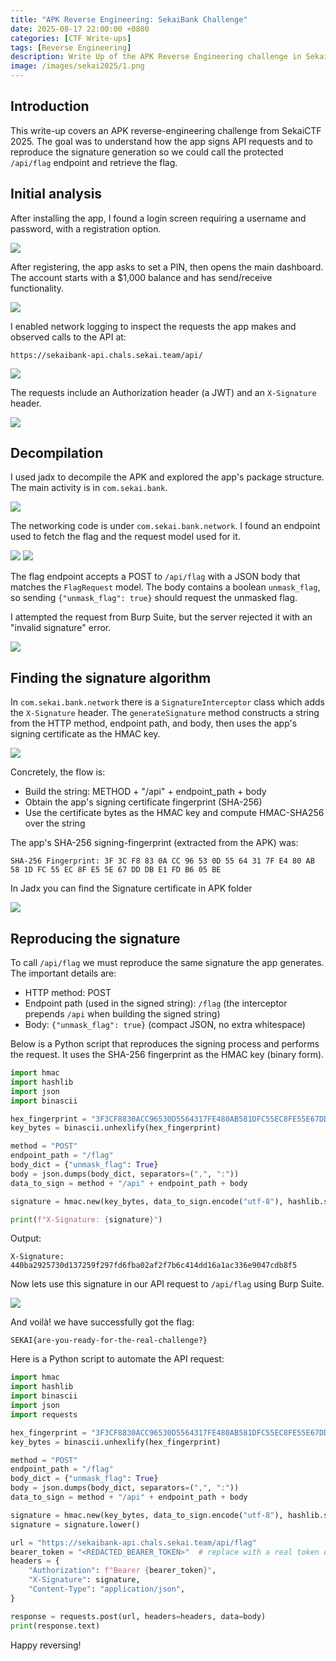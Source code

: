 ```yaml
---
title: "APK Reverse Engineering: SekaiBank Challenge"
date: 2025-08-17 22:00:00 +0800
categories: [CTF Write-ups]
tags: [Reverse Engineering]
description: Write Up of the APK Reverse Engineering challenge in SekaiCTF 2025
image: /images/sekai2025/1.png
---
```



## Introduction

This write-up covers an APK reverse-engineering challenge from SekaiCTF 2025. The goal was to understand how the app signs API requests and to reproduce the signature generation so we could call the protected `/api/flag` endpoint and retrieve the flag.

## Initial analysis

After installing the app, I found a login screen requiring a username and password, with a registration option.

![](/images/sekai2025/2.png)

After registering, the app asks to set a PIN, then opens the main dashboard. The account starts with a $1,000 balance and has send/receive functionality.

![](/images/sekai2025/3.png)

I enabled network logging to inspect the requests the app makes and observed calls to the API at:

```
https://sekaibank-api.chals.sekai.team/api/
```

![](/images/sekai2025/4.png)

The requests include an Authorization header (a JWT) and an `X-Signature` header.

![](/images/sekai2025/5.png)

## Decompilation

I used jadx to decompile the APK and explored the app's package structure. The main activity is in `com.sekai.bank`.

![](/images/sekai2025/6.png)

The networking code is under `com.sekai.bank.network`. I found an endpoint used to fetch the flag and the request model used for it.

![](/images/sekai2025/7.png)
![](/images/sekai2025/8.png)

The flag endpoint accepts a POST to `/api/flag` with a JSON body that matches the `FlagRequest` model. The body contains a boolean `unmask_flag`, so sending `{"unmask_flag": true}` should request the unmasked flag.

I attempted the request from Burp Suite, but the server rejected it with an "invalid signature" error.

![](/images/sekai2025/9.png)

## Finding the signature algorithm

In `com.sekai.bank.network` there is a `SignatureInterceptor` class which adds the `X-Signature` header. The `generateSignature` method constructs a string from the HTTP method, endpoint path, and body, then uses the app's signing certificate as the HMAC key.

![](/images/sekai2025/10.png)

Concretely, the flow is:
- Build the string: METHOD + "/api" + endpoint_path + body
- Obtain the app's signing certificate fingerprint (SHA-256)
- Use the certificate bytes as the HMAC key and compute HMAC-SHA256 over the string

The app's SHA-256 signing-fingerprint (extracted from the APK) was:

```
SHA-256 Fingerprint: 3F 3C F8 83 0A CC 96 53 0D 55 64 31 7F E4 80 AB 58 1D FC 55 EC 8F E5 5E 67 DD DB E1 FD B6 05 BE
```

In Jadx you can find the Signature certificate in APK folder

![](/images/sekai2025/11.png)

## Reproducing the signature

To call `/api/flag` we must reproduce the same signature the app generates. The important details are:

- HTTP method: POST
- Endpoint path (used in the signed string): `/flag` (the interceptor prepends `/api` when building the signed string)
- Body: `{"unmask_flag": true}` (compact JSON, no extra whitespace)

Below is a Python script that reproduces the signing process and performs the request. It uses the SHA-256 fingerprint as the HMAC key (binary form).

```python
import hmac
import hashlib
import json
import binascii

hex_fingerprint = "3F3CF8830ACC96530D5564317FE480AB581DFC55EC8FE55E67DDDBE1FDB605BE"
key_bytes = binascii.unhexlify(hex_fingerprint)

method = "POST"
endpoint_path = "/flag"
body_dict = {"unmask_flag": True}
body = json.dumps(body_dict, separators=(",", ":"))
data_to_sign = method + "/api" + endpoint_path + body

signature = hmac.new(key_bytes, data_to_sign.encode("utf-8"), hashlib.sha256).hexdigest() # compute HMAC-SHA256 signatu>signature = signature.lower()

print(f"X-Signature: {signature}")
```

Output:

```
X-Signature: 440ba2925730d137259f297fd6fba02af2f7b6c414dd16a1ac336e9047cdb8f5
```

Now lets use this signature in our API request to `/api/flag` using Burp Suite.

![](/images/sekai2025/12.png)

And voilà! we have successfully got the flag:

```
SEKAI{are-you-ready-for-the-real-challenge?}
```

Here is a Python script to automate the API request:

```python
import hmac
import hashlib
import binascii
import json
import requests

hex_fingerprint = "3F3CF8830ACC96530D5564317FE480AB581DFC55EC8FE55E67DDDBE1FDB605BE" 
key_bytes = binascii.unhexlify(hex_fingerprint)

method = "POST"
endpoint_path = "/flag"
body_dict = {"unmask_flag": True}
body = json.dumps(body_dict, separators=(",", ":"))
data_to_sign = method + "/api" + endpoint_path + body

signature = hmac.new(key_bytes, data_to_sign.encode("utf-8"), hashlib.sha256).hexdigest()
signature = signature.lower()

url = "https://sekaibank-api.chals.sekai.team/api/flag"
bearer_token = "<REDACTED_BEARER_TOKEN>"  # replace with a real token obtained 
headers = {
    "Authorization": f"Bearer {bearer_token}",
    "X-Signature": signature,
    "Content-Type": "application/json",
}

response = requests.post(url, headers=headers, data=body)
print(response.text)
```

Happy reversing!


